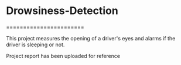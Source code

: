 # Drowsiness-Detection
=======================

This project measures the opening of a driver's eyes and alarms if the driver is sleeping or not.

Project report has been uploaded for reference

